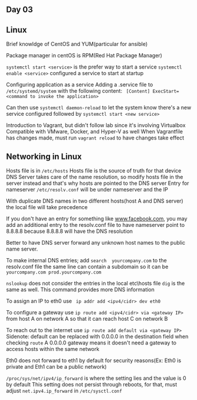 ## Day 03


## Linux

Brief knowldge of CentOS and YUM(particular for ansible)

Package manager in centOS is RPM(Red Hat Package Manager)

```systemctl start <service>``` is the prefer way to start a service
```systemctl enable <service>``` configured a service to start at startup

Configuring application as a service
Adding a .service file to ```/etc/systemd/system``` with the following content:
``` [Content] ExecStart=<command to invoke the application>```

Can then use ```systemctl daemon-reload``` to let the system know there's a new service configured followed by ```systemctl start <new service>```

Introduction to Vagrant, but didn't follow lab since it's involving Virtualbox
Compatible with VMware, Docker, and Hyper-V as well
When Vagrantfile has changes made, must run ```vagrant reload``` to have changes take effect

## Networking in Linux

Hosts file is in ```/etc/hosts```
Hosts file is the source of truth for that device
DNS Server takes care of the name resolution, so modify hosts file in the server instead and that's why hosts are pointed to the DNS server
Entry for nameserver ```/etc/resolv.conf``` will be under nameserver and the IP

With duplicate DNS names in two different hosts(host A and DNS server) the local file will take precedence

If you don't have an entry for something like www.facebook.com, you may add an additional entry to the resolv.conf file to have nameserver point to 8.8.8.8 because 8.8.8.8 will have the DNS resolution

Better to have DNS server forward any unknown host names to the public name server.

To make internal DNS entries; add ```search  yourcompany.com``` to the resolv.conf file the same line can contain a subdomain so it can be ```yourcompany.com prod.yourcompany.com``` 

```nslookup``` does not consider the entries in the local etc\hosts file
```dig``` is the same as well. This command provides more DNS information

To assign an IP to eth0 use ``` ip addr add <ipv4/cidr> dev eth0```

To configure a gateway use ```ip route add <ipv4/cidr> via <gateway IP>``` from host A on network A so that it can reach host C on network B

To reach out to the internet use ```ip route add default via <gateway IP>```
Sidenote: default can be replaced with 0.0.0.0 in the destination field when checking ```route```
A 0.0.0.0 gateway means it doesn't need a gateway to access hosts within the same network

Eth0 does not forward to eth1 by default for security reasons(Ex: Eth0 is private and Eth1 can be a public network)

```/proc/sys/net/ipv4/ip_forward``` is where the setting lies and the value is 0 by default
This setting does not persist through reboots, for that, must adjust ```net.ipv4.ip_forward``` in ```/etc/sysctl.conf```

